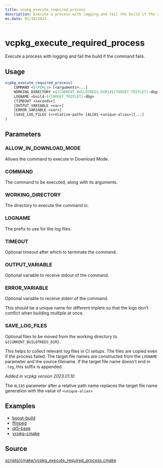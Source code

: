 ```yaml
---
title: vcpkg_execute_required_process
description: Execute a process with logging and fail the build if the command fails.
ms.date: 01/10/2024
---
```

# vcpkg_execute_required_process

Execute a process with logging and fail the build if the command fails.

## Usage

```cmake
vcpkg_execute_required_process(
    COMMAND <${PERL}> [<arguments>...]
    WORKING_DIRECTORY <${CURRENT_BUILDTREES_DIR}/${TARGET_TRIPLET}-dbg>
    LOGNAME <build-${TARGET_TRIPLET}-dbg>
    [TIMEOUT <seconds>]
    [OUTPUT_VARIABLE <var>]
    [ERROR_VARIABLE <var>]
    [SAVE_LOG_FILES [<relative-path> [ALIAS <unique-alias>]]...]
)
```

## Parameters

### ALLOW_IN_DOWNLOAD_MODE

Allows the command to execute in Download Mode.

### COMMAND

The command to be executed, along with its arguments.

### WORKING_DIRECTORY

The directory to execute the command in.

### LOGNAME

The prefix to use for the log files.

### TIMEOUT

Optional timeout after which to terminate the command.

### OUTPUT_VARIABLE

Optional variable to receive stdout of the command.

### ERROR_VARIABLE

Optional variable to receive stderr of the command.

This should be a unique name for different triplets so that the logs don't conflict when building multiple at once.

### SAVE_LOG_FILES

Optional files to be moved from the working directory to `${CURRENT_BUILDTREES_DIR}`.

This helps to collect relevant log files in CI setups. The files are copied even if the process failed.
The target file names are constructed from the `LOGNAME` parameter and the source filename.
If the target file name doesn't end in `.log`, this suffix is appended.

_Added in vcpkg version 2023.01.10_

The `ALIAS` parameter after a relative path name replaces the target file name generation with the value of `<unique-alias>`.

## Examples

- [boost-build](https://github.com/Microsoft/vcpkg/blob/master/ports/boost-build/portfile.cmake)
- [ffmpeg](https://github.com/Microsoft/vcpkg/blob/master/ports/ffmpeg/portfile.cmake)
- [qt5-base](https://github.com/Microsoft/vcpkg/blob/master/ports/qt5-base/portfile.cmake)
- [vcpkg-cmake](https://github.com/Microsoft/vcpkg/blob/master/ports/vcpkg-cmake/vcpkg_cmake_configure.cmake)

## Source

[scripts/cmake/vcpkg\_execute\_required\_process.cmake](https://github.com/Microsoft/vcpkg/blob/master/scripts/cmake/vcpkg_execute_required_process.cmake)
